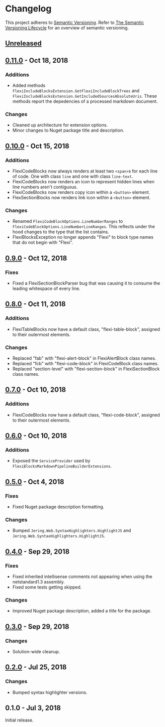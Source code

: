# Changelog
This project adheres to [Semantic Versioning](http://semver.org/spec/v2.0.0.html). Refer to 
[The Semantic Versioning Lifecycle](https://www.jeremytcd.com/articles/the-semantic-versioning-lifecycle)
for an overview of semantic versioning.

## [Unreleased](https://github.com/JeremyTCD/Markdig.Extensions.FlexiBlocks/compare/0.11.0...HEAD)

## [0.11.0](https://github.com/JeremyTCD/Markdig.Extensions.FlexiBlocks/compare/0.10.0...0.11.0) - Oct 18, 2018
### Additions
- Added methods `FlexiIncludeBlocksExtension.GetFlexiIncludeBlockTrees` and `FlexiIncludeBlocksExtension.GetIncludedSourcesAbsoluteUris`.
These methods report the depedencies of a processed markdown document.

### Changes
- Cleaned up architecture for extension options. 
- Minor changes to Nuget package title and description.

## [0.10.0](https://github.com/JeremyTCD/Markdig.Extensions.FlexiBlocks/compare/0.9.0...0.10.0) - Oct 15, 2018
### Additions
- FlexiCodeBlocks now always renders at least two `<span>`s for each line of code. One with class `line` and
one with class `line-text`.
- FlexiCodeBlocks now renders an icon to represent hidden lines when line numbers aren't contiguous.
- FlexiCodeBlocks now renders copy icon within a `<button>` element.
- FlexSectionBlocks now renders link icon within a `<button>` element.

### Changes
- Renamed `FlexiCodeBlockOptions.LineNumberRanges` to `FlexiCodeBlockOptions.LineNumberLineRanges`. This
reflects under the hood changes to the type that the list contains.
- FlexiBlocksException no longer appends "Flexi" to block type names that do not begin with "Flexi".

## [0.9.0](https://github.com/JeremyTCD/Markdig.Extensions.FlexiBlocks/compare/0.8.0...0.9.0) - Oct 12, 2018
### Fixes
- Fixed a FlexiSectionBlockParser bug that was causing it to consume the leading whitespace of every line.

## [0.8.0](https://github.com/JeremyTCD/Markdig.Extensions.FlexiBlocks/compare/0.7.0...0.8.0) - Oct 11, 2018
### Additions
- FlexiTableBlocks now have a default class, "flexi-table-block", assigned to their outermost elements.
### Changes
- Replaced "fab" with "flexi-alert-block" in FlexiAlertBlock class names.
- Replaced "fcb" with "flexi-code-block" in FlexiCodeBlock class names.
- Replaced "section-level" with "flexi-section-block" in FlexiSectionBlock class names.

## [0.7.0](https://github.com/JeremyTCD/Markdig.Extensions.FlexiBlocks/compare/0.6.0...0.7.0) - Oct 10, 2018
### Additions
- FlexiCodeBlocks now have a default class, "flexi-code-block", assigned to their outermost elements.

## [0.6.0](https://github.com/JeremyTCD/Markdig.Extensions.FlexiBlocks/compare/0.5.0...0.6.0) - Oct 10, 2018
### Additions
- Exposed the `ServiceProvider` used by `FlexiBlocksMarkdownPipelineBuilderExtensions`.

## [0.5.0](https://github.com/JeremyTCD/Markdig.Extensions.FlexiBlocks/compare/0.4.0...0.5.0) - Oct 4, 2018
### Fixes
- Fixed Nuget package description formatting.
### Changes
- Bumped `Jering.Web.SyntaxHighlighters.HighlightJS` and `Jering.Web.SyntaxHighlighters.HighlightJS`.


## [0.4.0](https://github.com/JeremyTCD/Markdig.Extensions.FlexiBlocks/compare/0.3.0...0.4.0) - Sep 29, 2018
### Fixes
- Fixed inherited intellisense comments not appearing when using the netstandard1.3 assembly.
- Fixed some tests getting skipped.
### Changes
- Improved Nuget package description, added a title for the package.

## [0.3.0](https://github.com/JeremyTCD/Markdig.Extensions.FlexiBlocks/compare/0.2.0...0.3.0) - Sep 29, 2018
### Changes
- Solution-wide cleanup.

## [0.2.0](https://github.com/JeremyTCD/Markdig.Extensions.FlexiBlocks/compare/0.1.0...0.2.0) - Jul 25, 2018
### Changes
- Bumped syntax highlighter versions.

## 0.1.0 - Jul 3, 2018
Initial release.